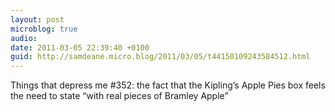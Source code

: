 ```yaml
---
layout: post
microblog: true
audio: 
date: 2011-03-05 22:39:40 +0100
guid: http://samdeane.micro.blog/2011/03/05/t44150109243584512.html
---
```

Things that depress me #352: the fact that the Kipling’s Apple Pies box feels the need to state “with real pieces of Bramley Apple”
